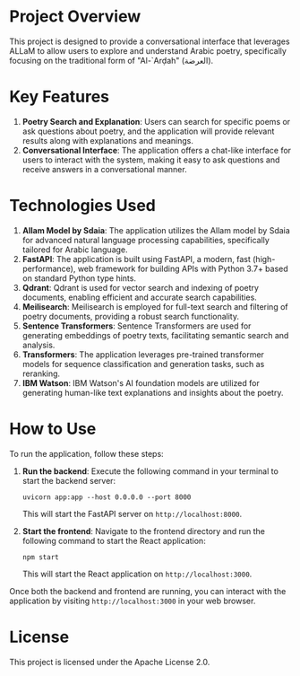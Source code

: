 # Project Overview

This project is designed to provide a conversational interface that leverages ALLaM to allow users to explore and understand Arabic poetry, specifically focusing on the traditional form of "Al-`Arḍah" (العرضة). 


# Key Features

1. **Poetry Search and Explanation**: Users can search for specific poems or ask questions about poetry, and the application will provide relevant results along with explanations and meanings.
2. **Conversational Interface**: The application offers a chat-like interface for users to interact with the system, making it easy to ask questions and receive answers in a conversational manner.


# Technologies Used



1. **Allam Model by Sdaia**: The application utilizes the Allam model by Sdaia for advanced natural language processing capabilities, specifically tailored for Arabic language.
2. **FastAPI**: The application is built using FastAPI, a modern, fast (high-performance), web framework for building APIs with Python 3.7+ based on standard Python type hints.
3. **Qdrant**: Qdrant is used for vector search and indexing of poetry documents, enabling efficient and accurate search capabilities.
4. **Meilisearch**: Meilisearch is employed for full-text search and filtering of poetry documents, providing a robust search functionality.
5. **Sentence Transformers**: Sentence Transformers are used for generating embeddings of poetry texts, facilitating semantic search and analysis.
6. **Transformers**: The application leverages pre-trained transformer models for sequence classification and generation tasks, such as reranking.
7. **IBM Watson**: IBM Watson's AI foundation models are utilized for generating human-like text explanations and insights about the poetry.

# How to Use

To run the application, follow these steps:

1. **Run the backend**: Execute the following command in your terminal to start the backend server:
   ```
   uvicorn app:app --host 0.0.0.0 --port 8000
   ```
   This will start the FastAPI server on `http://localhost:8000`.

2. **Start the frontend**: Navigate to the frontend directory and run the following command to start the React application:
   ```
   npm start
   ```
   This will start the React application on `http://localhost:3000`.

Once both the backend and frontend are running, you can interact with the application by visiting `http://localhost:3000` in your web browser.



# License

This project is licensed under the Apache License 2.0.
